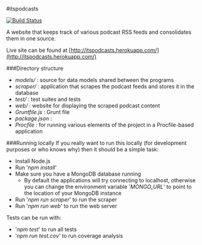 #itspodcasts

[![Build Status](https://travis-ci.org/williamge/itspodcasts.svg?branch=master)](https://travis-ci.org/williamge/itspodcasts)

A website that keeps track of various podcast RSS feeds and consolidates them in one source.

Live site can be found at [http://itspodcasts.herokuapp.com/](http://itspodcasts.herokuapp.com/)

###Directory structure
- *models/* : source for data models shared between the programs
- *scraper/* : application that scrapes the podcast feeds and stores it in the database
- *test/* : test suites and tests
- *web/* : website for displaying the scraped podcast content
- *Gruntfile.js* : Grunt file
- *package.json* :
- *Procfile* : for running various elements of the project in a Procfile-based application


###Running locally
If you really want to run this locally (for development purposes or who knows why) then it should be a simple task:

- Install Node.js
- Run '*npm install*'
- Make sure you have a MongoDB database running 
	- By default the applications will try connecting to localhost, otherwise you can change the environment variable '*MONGO_URL*' to point to the location of your MongoDB instance
- Run '*npm run scraper*' to run the scraper
- Run '*npm run web*' to run the web server

Tests can be run with:

- '*npm test*' to run all tests
- '*npm run test.cov*' to run coverage analysis